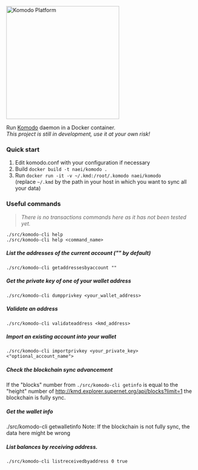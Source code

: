 [<img src="https://user-images.githubusercontent.com/10995534/26951304-35f65c0a-4cd3-11e7-8ee0-e6f256f0344f.png" width="300" title="Komodo Platform">](https://komodoplatform.com)  

Run [Komodo](https://github.com/jl777/komodo) daemon in a Docker container.  
*This project is still in development, use it at your own risk!*

### Quick start

1. Edit komodo.conf with your configuration if necessary
2. Build `docker build -t naei/komodo .`
3. Run `docker run -it -v ~/.kmd:/root/.komodo naei/komodo`  
   (replace `~/.kmd` by the path in your host in which you want to sync all your data)

### Useful commands

> *There is no transactions commands here as it has not been tested yet.*

`./src/komodo-cli help`  
`./src/komodo-cli help <command_name>`

##### List the addresses of the current account ("" by default)
`./src/komodo-cli getaddressesbyaccount ""`

##### Get the private key of one of your wallet address 
`./src/komodo-cli dumpprivkey <your_wallet_address>`

##### Validate an address 
`./src/komodo-cli validateaddress <kmd_address>`

##### Import an existing account into your wallet
`./src/komodo-cli importprivkey <your_private_key> <"optional_account_name">`

##### Check the blockchain sync advancement
If the "blocks" number from `./src/komodo-cli getinfo` is equal to the "height" number of http://kmd.explorer.supernet.org/api/blocks?limit=1 the blockchain is fully sync.

##### Get the wallet info
./src/komodo-cli getwalletinfo
Note: If the blockchain is not fully sync, the data here might be wrong

##### List balances by receiving address.
`./src/komodo-cli listreceivedbyaddress 0 true`
